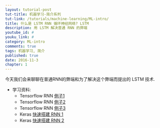 ```yaml
---
layout: tutorial-post
tut-title: 机器学习-简介系列
tut-link: /tutorials/machine-learning/ML-intro/
title: 什么是 LSTM RNN 循环神经网络? LSTM
description: 用 LSTM 解决普通 RNN 的弊端
youtube_id: #
youku_link: #
category: ML-intro
comments: true
tags: 机器学习, 简介
published: true
date: 2016-11-3
chapter: 1
---
```

今天我们会来聊聊在普通RNN的弊端和为了解决这个弊端而提出的 LSTM 技术.

* 学习资料: 
  * Tensorflow RNN [例子1](/tensorflow/5.7-RNN1)
  * Tensorflow RNN [例子2](/tensorflow/5.8-RNN2)
  * Tensorflow RNN [例子3](/tensorflow/5.9-RNN3)
  * Keras [快速搭建 RNN 1](#)
  * Keras [快速搭建 RNN 2](#)